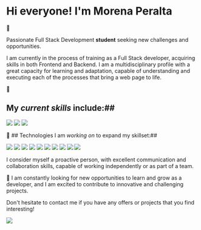 # Hi everyone! I'm Morena Peralta
:space_invader:

Passionate Full Stack Development **student** seeking new challenges and opportunities.

I am currently in the process of training as a Full Stack developer, acquiring skills in both Frontend and Backend. I am a multidisciplinary profile with a great capacity for learning and adaptation, capable of understanding and executing each of the processes that bring a web page to life.

:checkered_flag:
## My *current skills* include:##

<img src="https://camo.githubusercontent.com/6010a85175edf5787bba645d2bdad7ec26f41aafce3f5a59569352de55deed74/68747470733a2f2f696d672e736869656c64732e696f2f62616467652f2d48544d4c352d4533344632363f7374796c653d666c61742d737175617265266c6f676f3d68746d6c35266c6f676f436f6c6f723d7768697465"/>
<img src="https://camo.githubusercontent.com/6ed0d23410b14f23345d9d267cb31c7055d31b9e66802f2ef0fc6dafe03cbee0/68747470733a2f2f696d672e736869656c64732e696f2f62616467652f2d6a6176617363726970742d6637646631633f7374796c653d666c61742d737175617265266c6f676f3d6a617661736372697074266c6f676f436f6c6f723d626c61636b"/>
<img src="https://camo.githubusercontent.com/8ff817d429668da48bb334bab4173df1d8dae0b028f444228a4af769be3b2192/68747470733a2f2f696d672e736869656c64732e696f2f62616467652f435353332d3135373242363f7374796c653d666c61742d737175617265266c6f676f3d63737333266c6f676f436f6c6f723d7768697465"/>

:construction: ## Technologies I am *working on* to expand my skillset:##

<img src="https://camo.githubusercontent.com/6cb5d58cd80680cae16dfdaf3bf18f5e291f6c1489cf43462476cf1589efd204/68747470733a2f2f696d672e736869656c64732e696f2f62616467652f2d446f636b65722d3436613266313f7374796c653d666c61742d737175617265266c6f676f3d646f636b6572266c6f676f436f6c6f723d7768697465"/>
<img src="https://camo.githubusercontent.com/fa7c4294c987f56c6bcae98942266f5264f81f9abf5bb9da77ae69aefdcfc94a/68747470733a2f2f696d672e736869656c64732e696f2f62616467652f2d52656163742d3435623864383f7374796c653d666c61742d737175617265266c6f676f3d7265616374266c6f676f436f6c6f723d7768697465"/>
<img src="https://camo.githubusercontent.com/ff4ce3f023f28367db26fcca960568aa8c8c8fbaf419b9f255484e8830fdc0d7/68747470733a2f2f696d672e736869656c64732e696f2f62616467652f2d52656475782d3736344142433f7374796c653d666c61742d737175617265266c6f676f3d7265647578266c6f676f436f6c6f723d7768697465"/>
<img src="https://camo.githubusercontent.com/fc531b7ec44d5eb08d44dd57078a31ef6f3357bfd40ed63a86b9eab811b8b7ab/68747470733a2f2f696d672e736869656c64732e696f2f62616467652f2d547970655363726970742d3030374143433f7374796c653d666c61742d737175617265266c6f676f3d74797065736372697074266c6f676f436f6c6f723d7768697465"/>
<img src="https://camo.githubusercontent.com/7ff8386f975e245455b4fc0d388ef9b0bc61ce648a93a81a412f6082519f7cbe/68747470733a2f2f696d672e736869656c64732e696f2f62616467652f2d6a6573742d6265336431393f7374796c653d666c61742d737175617265266c6f676f3d6a657374266c6f676f436f6c6f723d7768697465"/>
<img src="https://camo.githubusercontent.com/85f7d55972c294b45f6c2f5822b9c569f215a3ca256be9e3283c122a9f6e6fe1/68747470733a2f2f696d672e736869656c64732e696f2f62616467652f2d4e6f64656a732d3433383533643f7374796c653d666c61742d737175617265266c6f676f3d4e6f64652e6a73266c6f676f436f6c6f723d7768697465"/>
<img src="https://camo.githubusercontent.com/684cec5aba4928826d297b765acdd61ae551b7df410942b3278aefaaf15aceaf/68747470733a2f2f696d672e736869656c64732e696f2f62616467652f6d7973716c2d2532333030662e7376673f7374796c653d666c61742d737175617265266c6f676f3d6d7973716c266c6f676f436f6c6f723d7768697465"/>
<img src="https://camo.githubusercontent.com/bb133f9a48e0ad5238b369d19d4cfe1a950a59a3cf7f0d846a90272031488ca1/68747470733a2f2f696d672e736869656c64732e696f2f62616467652f2d4d6f6e676f44422d3133616135323f7374796c653d666c61742d737175617265266c6f676f3d6d6f6e676f6462266c6f676f436f6c6f723d7768697465"/>
<img src="https://camo.githubusercontent.com/99f022ee281c1d9f2a7a2450e911eecb231ebee7560daa85f3ec7854b1ad0db7/68747470733a2f2f696d672e736869656c64732e696f2f62616467652f7068702d2532333737374242342e7376673f7374796c653d666c61742d737175617265266c6f676f3d706870266c6f676f436f6c6f723d7768697465"/>
<img src="https://camo.githubusercontent.com/67e1f21c407e7cb2c9e307c577595f35135a8c4ae158aec82851f51f52863ee8/68747470733a2f2f696d672e736869656c64732e696f2f62616467652f6c61726176656c2d2532334646324432302e7376673f7374796c653d666c61742d737175617265266c6f676f3d6c61726176656c266c6f676f436f6c6f723d7768697465"/>

I consider myself a proactive person, with excellent communication and collaboration skills, capable of working independently or as part of a team.

:rocket: I am constantly looking for new opportunities to learn and grow as a developer, and I am excited to contribute to innovative and challenging projects.

Don't hesitate to contact me if you have any offers or projects that you find interesting!

<img src="https://camo.githubusercontent.com/29ba59dbf61686238096822c7de916a9b41c40bf362b70e7f2c609551ce8f656/68747470733a2f2f696d672e736869656c64732e696f2f62616467652f6c696e6b6564696e2d2532333030373742352e7376673f7374796c653d666f722d7468652d6261646765266c6f676f3d6c696e6b6564696e266c6f676f436f6c6f723d7768697465"/> <link href="https://www.linkedin.com/in/morena-peralta-almada/">

